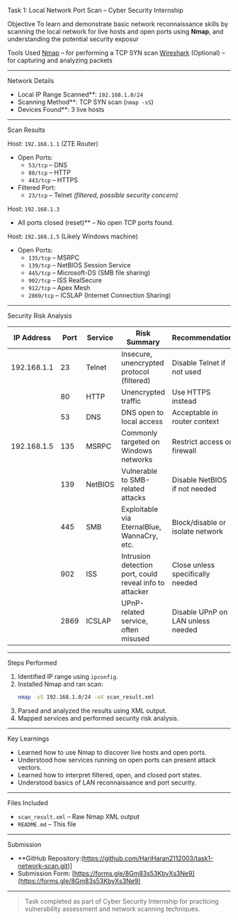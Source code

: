 
Task 1: Local Network Port Scan – Cyber Security Internship

 Objective
To learn and demonstrate basic network reconnaissance skills by scanning the local network for live hosts and open ports using **Nmap**, and understanding the potential security exposur

 Tools Used
[Nmap](https://nmap.org/) – for performing a TCP SYN scan
[Wireshark](https://www.wireshark.org/) (Optional) – for capturing and analyzing packets

---

 Network Details
- Local IP Range Scanned**: `192.168.1.0/24`
- Scanning Method**: TCP SYN scan (`nmap -sS`)
- Devices Found**: 3 live hosts

---

 Scan Results

 Host: `192.168.1.1` (ZTE Router)
- Open Ports:
  - `53/tcp` – DNS
  - `80/tcp` – HTTP
  - `443/tcp` – HTTPS
- Filtered Port:
  - `23/tcp` – Telnet *(filtered, possible security concern)*

 Host: `192.168.1.3`  
- All ports closed (reset)** – No open TCP ports found.

Host: `192.168.1.5` (Likely Windows machine)
- Open Ports:
  - `135/tcp` – MSRPC
  - `139/tcp` – NetBIOS Session Service
  - `445/tcp` – Microsoft-DS (SMB file sharing)
  - `902/tcp` – ISS RealSecure
  - `912/tcp` – Apex Mesh
  - `2869/tcp` – ICSLAP (Internet Connection Sharing)

---

 Security Risk Analysis

| IP Address   | Port | Service     | Risk Summary                                               | Recommendation                     |
|--------------|------|-------------|------------------------------------------------------------|------------------------------------|
| 192.168.1.1  | 23   | Telnet      | Insecure, unencrypted protocol (filtered)                 | Disable Telnet if not used         |
|              | 80   | HTTP        | Unencrypted traffic                                        | Use HTTPS instead                  |
|              | 53   | DNS         | DNS open to local access                                   | Acceptable in router context       |
| 192.168.1.5  | 135   | MSRPC       | Commonly targeted on Windows networks                      | Restrict access or firewall        |
|              | 139   | NetBIOS     | Vulnerable to SMB-related attacks                          | Disable NetBIOS if not needed      |
|              | 445   | SMB         | Exploitable via EternalBlue, WannaCry, etc.                | Block/disable or isolate network   |
|              | 902   | ISS         | Intrusion detection port, could reveal info to attacker    | Close unless specifically needed   |
|              | 2869  | ICSLAP      | UPnP-related service, often misused                        | Disable UPnP on LAN unless needed  |

---

 Steps Performed

1. Identified IP range using `ipconfig`.
2. Installed Nmap and ran scan:
   ```bash
   nmap -sS 192.168.1.0/24 -oX scan_result.xml
   ```
3. Parsed and analyzed the results using XML output.
4. Mapped services and performed security risk analysis.

---

Key Learnings

- Learned how to use Nmap to discover live hosts and open ports.
- Understood how services running on open ports can present attack vectors.
- Learned how to interpret filtered, open, and closed port states.
- Understood basics of LAN reconnaissance and port security.

---

Files Included
- `scan_result.xml` – Raw Nmap XML output
- `README.md` – This file

---

 Submission
- **GitHub Repository:(https://github.com/HariHaran2112003/task1-network-scan.git)]
- Submission Form: [https://forms.gle/8Gm83s53KbyXs3Ne9](https://forms.gle/8Gm83s53KbyXs3Ne9)

---

> Task completed as part of Cyber Security Internship for practicing vulnerability assessment and network scanning techniques.
